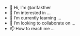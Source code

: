 - 👋 Hi, I’m @arifakther
- 👀 I’m interested in ...
- 🌱 I’m currently learning ...
- 💞️ I’m looking to collaborate on ...
- 📫 How to reach me ...

<!---
arifakther/arifakther is a ✨ special ✨ repository because its `README.md` (this file) appears on your GitHub profile.
You can click the Preview link to take a look at your changes.
--->

